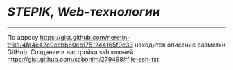 # *STEPIK, Web-технологии*
***

По адресу <https://gist.github.com/neretin-trike/4fa4e42c0cebb60eb1751244165f0c33> находится описание разметки GitHub.
Создание и настройка ssh ключей <https://gist.github.com/sabonim/279498#file-ssh-txt>

